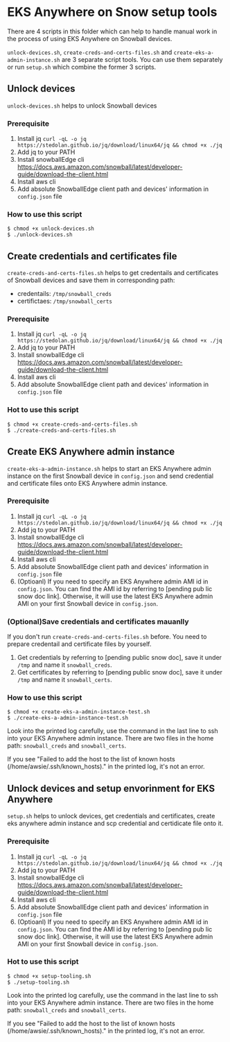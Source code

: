 
# EKS Anywhere on Snow setup tools
There are 4 scripts in this folder which can help to handle manual work in the process of using EKS Anywhere on Snowball devices. 

`unlock-devices.sh`, `create-creds-and-certs-files.sh` and `create-eks-a-admin-instance.sh` are 3 separate script tools. You can use them separately or run `setup.sh` which combine the former 3 scripts.

## Unlock devices
`unlock-devices.sh` helps to unlock Snowball devices
### Prerequisite
1. Install jq `curl -qL -o jq https://stedolan.github.io/jq/download/linux64/jq && chmod +x ./jq`
2. Add jq to your PATH
3. Install snowballEdge cli https://docs.aws.amazon.com/snowball/latest/developer-guide/download-the-client.html
4. Install aws cli
5. Add absolute SnowballEdge client path and devices' information in `config.json` file
### How to use this script
```
$ chmod +x unlock-devices.sh
$ ./unlock-devices.sh 
```

## Create credentials and certificates file
`create-creds-and-certs-files.sh` helps to get credentails and certificates of Snowball devices and save them in corresponding path:
* credentails: `/tmp/snowball_creds`
* certifictaes: `/tmp/snowball_certs`
### Prerequisite
1. Install jq `curl -qL -o jq https://stedolan.github.io/jq/download/linux64/jq && chmod +x ./jq`
2. Add jq to your PATH
3. Install snowballEdge cli https://docs.aws.amazon.com/snowball/latest/developer-guide/download-the-client.html
4. Install aws cli
5. Add absolute SnowballEdge client path and devices' information in `config.json` file
### Hot to use this script
```
$ chmod +x create-creds-and-certs-files.sh
$ ./create-creds-and-certs-files.sh
```

## Create EKS Anywhere admin instance
`create-eks-a-admin-instance.sh` helps to start an EKS Anywhere admin instance on the first Snowball device in `config.json` and send credential and certificate files onto EKS Anywhere admin instance.
### Prerequisite
1. Install jq `curl -qL -o jq https://stedolan.github.io/jq/download/linux64/jq && chmod +x ./jq`
2. Add jq to your PATH
3. Install snowballEdge cli https://docs.aws.amazon.com/snowball/latest/developer-guide/download-the-client.html
4. Install aws cli
5. Add absolute SnowballEdge client path and devices' information in `config.json` file
6. (Optioanl) If you need to specify an EKS Anywhere admin AMI id in `config.json`. You can find the AMI id by referring to [pending pub lic snow doc link]. Otherwise, it will use the latest EKS Anywhere admin AMI on your first Snowball device in `config.json`.
### (Optional)Save credentials and certificates mauanlly
If you don't run `create-creds-and-certs-files.sh` before. You need to prepare credentail and certificate files by yourself.
1.  Get credentials by referring to [pending public snow doc], save it under `/tmp` and name it `snowball_creds`. 
2. Get certificates by referring to [pending public snow doc], save it under `/tmp` and name it `snowball_certs`.
### How to use this script
```
$ chmod +x create-eks-a-admin-instance-test.sh
$ ./create-eks-a-admin-instance-test.sh
``` 
Look into the printed log carefully, use the command in the last line to ssh into your EKS Anywhere admin instance. There are two files in the home path: `snowball_creds` and `snowball_certs`.

If you see "Failed to add the host to the list of known hosts (/home/awsie/.ssh/known_hosts)." in the printed log, it's not an error.

## Unlock devices and setup envorinment for EKS Anywhere
`setup.sh` helps to unlock devices, get credentials and certificates, create eks anywhere admin instance and scp credential and certidicate file onto it.
### Prerequisite
1. Install jq `curl -qL -o jq https://stedolan.github.io/jq/download/linux64/jq && chmod +x ./jq`
2. Add jq to your PATH
3. Install snowballEdge cli https://docs.aws.amazon.com/snowball/latest/developer-guide/download-the-client.html
4. Install aws cli
5. Add absolute SnowballEdge client path and devices' information in `config.json` file
6. (Optioanl) If you need to specify an EKS Anywhere admin AMI id in `config.json`. You can find the AMI id by referring to [pending pub lic snow doc link]. Otherwise, it will use the latest EKS Anywhere admin AMI on your first Snowball device in `config.json`.
### Hot to use this script
```
$ chmod +x setup-tooling.sh
$ ./setup-tooling.sh
```
Look into the printed log carefully, use the command in the last line to ssh into your EKS Anywhere admin instance. There are two files in the home path: `snowball_creds` and `snowball_certs`.

If you see "Failed to add the host to the list of known hosts (/home/awsie/.ssh/known_hosts)." in the printed log, it's not an error.